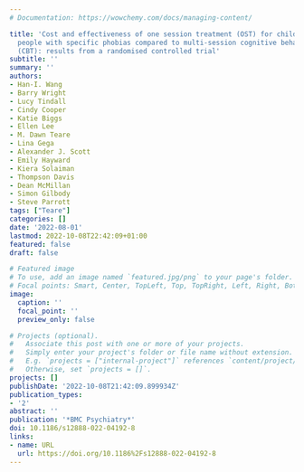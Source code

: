 ```yaml
---
# Documentation: https://wowchemy.com/docs/managing-content/

title: 'Cost and effectiveness of one session treatment (OST) for children and young
  people with specific phobias compared to multi-session cognitive behavioural therapy
  (CBT): results from a randomised controlled trial'
subtitle: ''
summary: ''
authors:
- Han-I. Wang
- Barry Wright
- Lucy Tindall
- Cindy Cooper
- Katie Biggs
- Ellen Lee
- M. Dawn Teare
- Lina Gega
- Alexander J. Scott
- Emily Hayward
- Kiera Solaiman
- Thompson Davis
- Dean McMillan
- Simon Gilbody
- Steve Parrott
tags: ["Teare"]
categories: []
date: '2022-08-01'
lastmod: 2022-10-08T22:42:09+01:00
featured: false
draft: false

# Featured image
# To use, add an image named `featured.jpg/png` to your page's folder.
# Focal points: Smart, Center, TopLeft, Top, TopRight, Left, Right, BottomLeft, Bottom, BottomRight.
image:
  caption: ''
  focal_point: ''
  preview_only: false

# Projects (optional).
#   Associate this post with one or more of your projects.
#   Simply enter your project's folder or file name without extension.
#   E.g. `projects = ["internal-project"]` references `content/project/deep-learning/index.md`.
#   Otherwise, set `projects = []`.
projects: []
publishDate: '2022-10-08T21:42:09.899934Z'
publication_types:
- '2'
abstract: ''
publication: '*BMC Psychiatry*'
doi: 10.1186/s12888-022-04192-8
links:
- name: URL
  url: https://doi.org/10.1186%2Fs12888-022-04192-8
---
```

